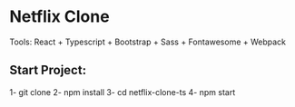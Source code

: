 # Netflix Clone

Tools: React + Typescript + Bootstrap + Sass + Fontawesome + Webpack

## Start Project:

1- git clone
2- npm install
3- cd netflix-clone-ts
4- npm start